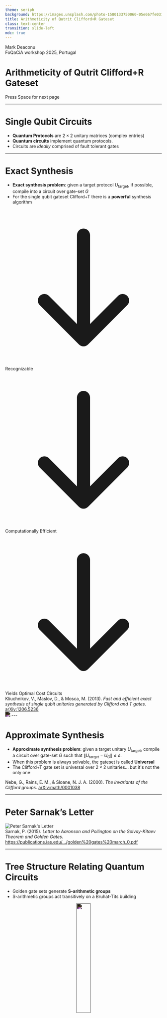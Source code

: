 ```yaml
---
theme: seriph
background: https://images.unsplash.com/photo-1580133750060-05e667fe0318?q=80&w=3271&auto=format&fit=crop&ixlib=rb-4.1.0&ixid=M3wxMjA3fDB8MHx8fGVufDB8fHx8fA%3D%3D
title: Arithmeticity of Qutrit Clifford+R Gateset
class: text-center
transition: slide-left
mdc: true
---
```


<div class="fixed bottom-14 left-1/2 transform -translate-x-1/2 text-sm text-gray-300">
  Mark Deaconu
</div>
<div class="fixed bottom-4 left-1/2 transform -translate-x-1/2 text-sm text-gray-300">
  FoQaCiA workshop 2025, Portugal
</div>


# Arithmeticity of Qutrit Clifford+R Gateset  
<!-- ## Quantum Synthesis & Arithmetic -->

<div class="mt-12 py-1" hover:bg="white op-10">
  Press Space for next page <carbon:arrow-right />
</div>

---

# Single Qubit Circuits

<!-- - **Qubit** = unit vector $|\psi\rangle\in\mathbb C^2$, with $\langle\psi|\psi\rangle=1$ -->
- **Quantum Protocols** are $2\times2$ unitary matrices (complex entries)
- **Quantum circuits** implement quantum protocols.
- Circuits are *ideally* comprised of fault tolerant gates 



---

# Exact Synthesis

<!-- slide: step -->
- **Exact synthesis problem**: given a target protocol $U_{\text{target}}$, if possible, compile into a circuit over gate-set $G$
- For the single qubit gateset Clifford+T there is a **powerful** synthesis algorithm

<div class="grid grid-cols-3 text-center mt-12">
  <div>
    <div class="step">
      <svg class="mx-auto h-12 w-12 text-blue-500" fill="none" stroke="currentColor" stroke-width="2" viewBox="0 0 24 24">
        <path stroke-linecap="round" stroke-linejoin="round" d="M12 4v16m0 0l-6-6m6 6l6-6" />
      </svg>
      <div class="mt-2 text-sm text-gray-700">Recognizable</div>
    </div>
  </div>
  <div>
    <div class="step">
      <svg class="mx-auto h-12 w-12 text-green-500" fill="none" stroke="currentColor" stroke-width="2" viewBox="0 0 24 24">
        <path stroke-linecap="round" stroke-linejoin="round" d="M12 4v16m0 0l-6-6m6 6l6-6" />
      </svg>
      <div class="mt-2 text-sm text-gray-700">Computationally Efficient</div>
    </div>
  </div>
  <div>
    <div class="step">
      <svg class="mx-auto h-12 w-12 text-purple-500" fill="none" stroke="currentColor" stroke-width="2" viewBox="0 0 24 24">
        <path stroke-linecap="round" stroke-linejoin="round" d="M12 4v16m0 0l-6-6m6 6l6-6" />
      </svg>
      <div class="mt-2 text-sm text-gray-700">Yields Optimal Cost Circuits</div>
    </div>
  </div>
</div>

<div class="text-xs text-gray-500 mt-10 text-center">
  Kliuchnikov, V., Maslov, D., & Mosca, M. (2013). <em>Fast and efficient exact synthesis of single qubit unitaries generated by Clifford and T gates</em>. <a href="https://arxiv.org/abs/1206.5236" target="_blank" class="underline text-blue-500">arXiv:1206.5236</a>
</div>

<img src="/synth.png" style="filter: invert(0.93);" />
---




# Approximate Synthesis

- **Approximate synthesis problem**: given a target unitary $U_{\text{target}}$, compile a circuit over gate-set $G$ such that $\|U_{\text{target}}-U_G\|\le\varepsilon$.
-  When this problem is always solvable, the gateset is called **Universal**
- The Clifford+T gate set is universal over $2 \times 2$ unitaries... but it's not the only one

<div class="text-xs text-gray-500 mt-10 text-center">
  Nebe, G., Rains, E. M., & Sloane, N. J. A. (2000). <em>The invariants of the Clifford groups</em>. <a href="https://arxiv.org/abs/math/0001038" target="_blank" class="underline text-blue-500">arXiv:math/0001038</a>
</div>



<!-- - Exact synthesis both solves the word problem and yields generators for the corresponding arithmetic group. -->
---

# Peter Sarnak’s Letter

<div class="relative h-[500px] overflow-hidden">
  <div class="absolute top-0 left-1/2 transform -translate-x-1/2 scale-100">
    <img src="/sarnak.png" alt="Peter Sarnak's Letter" class="max-h-[500px]" />
  </div>
</div>

<div class="text-xs text-gray-500 mt-10 text-center">
  Sarnak, P. (2015). <em>Letter to Aaronson and Pollington on the Solvay-Kitaev Theorem and Golden Gates</em>. 
  <a href="https://publications.ias.edu/sites/default/files/Letter%20-%20golden%20gates%20march_0.pdf" 
     target="_blank" 
     class="underline text-blue-500">
     https://publications.ias.edu/.../golden%20gates%20march_0.pdf
  </a>
</div>

---


# Tree Structure Relating Quantum Circuits

- Golden gate sets generate **S-arithmetic groups**
- S-arithmetic groups act transitively on a Bruhat-Tits building

<div style="text-align: center;">
  <img src="/t4graph.png" style="filter: invert(0.93); width: 30%; display: block; margin: 0 auto;" />
  <div style="margin-top: 0.5rem; font-size: 0.875rem; color: #666;">
    (source: <a href="https://ariymarkowitz.github.io/Bruhat-Tits-Tree-Visualiser/" target="_blank" class="underline text-blue-500">https://ariymarkowitz.github.io/Bruhat-Tits-Tree-Visualiser/</a>)
  </div>
</div>



<div class="text-xs text-gray-500 mt-10 text-center">
  Parzanchevski, O., & Sarnak, P. (2018). <em>Super-Golden-Gates for PU(2)</em>. <a href="http://dx.doi.org/10.1016/j.aim.2017.06.022" target="_blank" class="underline text-blue-500">Advances in Mathematics, 327, 869–901</a>
</div>

<div class="text-xs text-gray-500 mt-4 text-center">
  Abramenko, P., & Nebe, G. (2002). <em>Lattice chain models for affine buildings of classical type</em>. <a href="https://doi.org/10.1007/s002080200004" target="_blank" class="underline text-blue-500">Mathematische Annalen, 322(3), 537–562</a>
</div>


---

# Clifford + R (work in progress)

- Acts on a 4-regular tree  
- Has a powerful exact synthesis algorithm related to a p-adic metric  
- Collaboration with:  Amolak, Nihar, Michele, and Jon

---

# Thank you!

*Questions welcome.*

